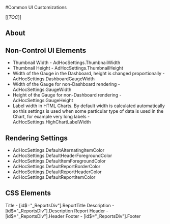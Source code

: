 #Common UI Customizations

[[_TOC_]]

## About

## Non-Control UI Elements
- Thumbnail Width - AdHocSettings.ThumbnailWidth
- Thumbnail Height - AdHocSettings.ThumbnailHeight
- Width of the Gauge in the Dashboard, height is changed proportionally - AdHocSettings.DashboardGaugeWidth
- Width of the Gauge for non-Dashboard rendering - AdHocSettings.GaugeWidth
- Height of the Gauge for non-Dashboard rendering - AdHocSettings.GaugeHeight
- Label width in HTML Charts. By default width is calculated automatically so this settings is used when some particular type of data is used in the Chart, for example very long labels - AdHocSettings.HighChartLabelWidth

## Rendering Settings
- AdHocSettings.DefaultAlternatingItemColor
- AdHocSettings.DefaultHeaderForegroundColor
- AdHocSettings.DefaultItemForegroundColor
- AdHocSettings.DefaultReportBorderColor
- AdHocSettings.DefaultReportHeaderColor
- AdHocSettings.DefaultReportItemColor

## CSS Elements

Title - [id$="_ReportsDiv"].ReportTitle
Description - [id$="_ReportsDiv"].Description
Report Header - [id$="_ReportsDiv"].Header
Footer - [id$="_ReportsDiv"].Footer

